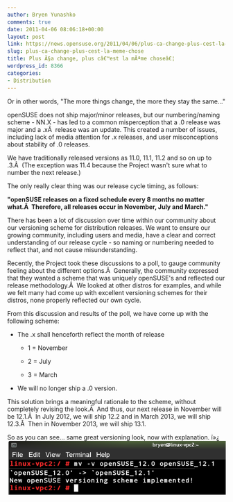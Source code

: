 ```yaml
---
author: Bryen Yunashko
comments: true
date: 2011-04-06 08:06:18+00:00
layout: post
link: https://news.opensuse.org/2011/04/06/plus-ca-change-plus-cest-la-meme-chose/
slug: plus-ca-change-plus-cest-la-meme-chose
title: Plus Ã§a change, plus câ€™est la mÃªme choseâ€¦
wordpress_id: 8366
categories:
- Distribution
---
```


Or in other words, "The more things change, the more they stay the same..."

openSUSE does not ship major/minor releases, but our numbering/naming scheme - NN.X - has led to a common misperception that a .0 release was major and a .xÂ  release was an update. This created a number of issues, including lack of media attention for .x releases, and user misconceptions about stability of .0 releases.

We have traditionally released versions as 11.0, 11.1, 11.2 and so on up to .3.Â  (The exception was 11.4 because the Project wasn't sure what to number the next release.)

The only really clear thing was our release cycle timing, as follows:


**"openSUSE releases on a fixed schedule every 8 months no matter what.Â  Therefore, all releases occur in November, July and March."**


There has been a lot of discussion over time within our community about our versioning scheme for distribution releases. We want to ensure our growing community, including users and media, have a clear and correct understanding of our release cycle - so naming or numbering needed to reflect that, and not cause misunderstanding.

Recently, the Project took these discussions to a poll, to gauge community feeling about the different options.Â  Generally, the community expressed that they wanted a scheme that was uniquely openSUSE's and reflected our release methodology.Â  We looked at other distros for examples, and while we felt many had come up with excellent versioning schemes for their distros, none properly reflected our own cycle.

From this discussion and results of the poll, we have come up with the following scheme:



	
  * The .x shall henceforth reflect the month of release

	
    * 1 = November

	
    * 2 = July

	
    * 3 = March




	
  * We will no longer ship a .0 version.


This solution brings a meaningful rationale to the scheme, without completely revising the look.Â  And thus, our next release in November will be 12.1.Â  In July 2012, we will ship 12.2 and in March 2013, we will ship 12.3.Â  Then in November 2013, we will ship 13.1.

So as you can see... same great versioning look, now with explanation.
ï»¿[![screenshot of terminal declaring openSUSE versioning scheme is now implemented!](/wp-content/uploads/2011/04/openSUSEVersion.png)](http://news.opensuse.org/2011/04/06/plus-ca-change-plus-cest-la-meme-chose/opensuseversion/)
